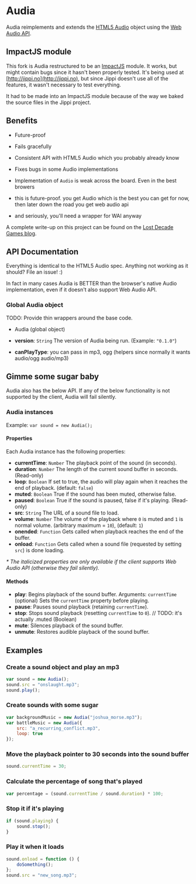 # Audia

Audia reimplements and extends the [HTML5 Audio][1] object using the [Web Audio API][2].

## ImpactJS module

This fork is Audia restructured to be an [ImpactJS](http://impactjs.com) module. It works, but might contain bugs since it hasn't been properly tested. It's being used at [http://jippi.no](http://jippi.no), but since Jippi doesn't use all of the features, it wasn't necessary to test everything.

It had to be made into an ImpactJS module because of the way we baked the source files in the Jippi project.

## Benefits

* Future-proof
* Fails gracefully
* Consistent API with HTML5 Audio which you probably already know
* Fixes bugs in some Audio implementations

* Implementation of `Audio` is weak across the board. Even in the best browers
* this is future-proof. you get Audio which is the best you can get for now, then later down the road you get web audio api
* and seriously, you'll need a wrapper for WAI anyway

A complete write-up on this project can be found on the [Lost Decade Games blog][2].

## API Documentation

Everything is identical to the HTML5 Audio spec. Anything not working as it should? File an issue! :)

In fact in many cases Audia is BETTER than the browser's native Audio implementation, even if it doesn't also support Web Audio API.

### Global Audia object

TODO: Provide thin wrappers around the base code.
* Audia (global object)

* **version**: `String` The version of Audia being run. (Example: `"0.1.0"`)
* **canPlayType**: you can pass in mp3, ogg (helpers since normally it wants audio/ogg audio/mp3)

## Gimme some sugar baby

Audia also has the below API. If any of the below functionality is not supported by the client, Audia will fail silently.

### Audia instances

Example: `var sound = new Audia();`

#### Properties

Each Audia instance has the following properties:

* **currentTime**: `Number` The playback point of the sound (in seconds).
* **duration**: `Number` The length of the current sound buffer in seconds. (Read-only)
* **loop**: `Boolean` If set to true, the audio will play again when it reaches the end of playback. (default: `false`)
* **muted**: `Boolean` True if the sound has been muted, otherwise false.
* **paused**: `Boolean` True if the sound is paused, false if it's playing. (Read-only)
* **src**: `String` The URL of a sound file to load.
* **volume**: `Number` The volume of the playback where `0` is muted and `1` is normal volume. (arbitrary maximum = `10`), (default: `1`)
* **onended**: `Function` Gets called when playback reaches the end of the buffer.
* **onload**: `Function` Gets called when a sound file (requested by setting `src`) is done loading.

_* The italicized properties are only available if the client supports Web Audio API (otherwise they fail silently)._

#### Methods

* **play**: Begins playback of the sound buffer. Arguments: `currentTime` (optional) Sets the `currentTime` property before playing.
* **pause**: Pauses sound playback (retaining `currentTime`).
* **stop**: Stops sound playback (resetting `currentTime` to `0`).
// TODO: it's actually .muted (Boolean)
* **mute**: Silences playback of the sound buffer.
* **unmute**: Restores audible playback of the sound buffer.

## Examples

### Create a sound object and play an mp3

```javascript
var sound = new Audia();
sound.src = "onslaught.mp3";
sound.play();
```
### Create sounds with some sugar

```javascript
var backgroundMusic = new Audia("joshua_morse.mp3");
var battleMusic = new Audia({
	src: "a_recurring_conflict.mp3",
	loop: true
});
```

### Move the playback pointer to 30 seconds into the sound buffer

```javascript
sound.currentTime = 30;
```

### Calculate the percentage of song that's played

```javascript
var percentage = (sound.currentTime / sound.duration) * 100;
```

### Stop it if it's playing

```javascript
if (sound.playing) {
	sound.stop();
}
```

### Play it when it loads

```javascript
sound.onload = function () {
	doSomething();
};
sound.src = "new_song.mp3";
```

[1]: http://www.whatwg.org/specs/web-apps/current-work/#the-audio-element
[2]: https://dvcs.w3.org/hg/audio/raw-file/tip/webaudio/specification.html
[3]: http://www.lostdecadegames.com/audia-is-a-library-for-simplifying-the-web-audio-api/
